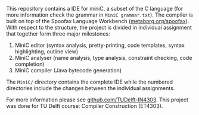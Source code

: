 This repository contains a IDE for miniC, a subset of the C language (for more information check the grammar in ```MiniC grammar.txt```). The compiler is built on top of the Spoofax Language Workbench (<a href="http://metaborg.org/spoofax/">metaborg.org/spoofax</a>). With respect to the structure, the project is divided in individual assignment that together form three major milestones:

<ol>
<li>MiniC editor (syntax analysis, pretty-printing, code templates, syntax highlighting, outline view)</li>
<li>MiniC analyser (name analysis, type analysis, constraint checking, code completion)</li>
<li>MiniC compiler (Java bytecode generation)</li>
</ol>

The ```MiniC/``` directory contains the complete IDE while the numbered directories include the changes between the individual assignments. 

For more information please see <a href="https://github.com/TUDelft-IN4303/">github.com/TUDelft-IN4303</a>.
This project was done for TU Delft course: Compiler Construction (ET4303).
